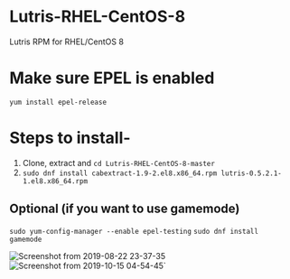 # Lutris-RHEL-CentOS-8
Lutris RPM for RHEL/CentOS 8

# Make sure EPEL is enabled
`yum install epel-release`

# Steps to install-

1. Clone, extract and `cd Lutris-RHEL-CentOS-8-master`
2. `sudo dnf install cabextract-1.9-2.el8.x86_64.rpm lutris-0.5.2.1-1.el8.x86_64.rpm`

## Optional (if you want to use gamemode)
`sudo yum-config-manager --enable epel-testing` 
`sudo dnf install gamemode`

![Screenshot from 2019-08-22 23-37-35](https://user-images.githubusercontent.com/40650341/63538991-afcf1200-c536-11e9-9c4b-e3a03b85024c.png)
![Screenshot from 2019-10-15 04-54-45](https://user-images.githubusercontent.com/40650341/66789231-61237000-ef08-11e9-9f67-cd34005e4e80.png)`
